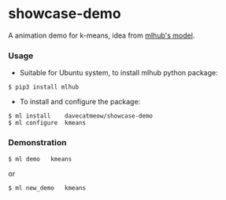 # showcase-demo
A animation demo for k-means, idea from [mlhub's model](https://github.com/mlhubber/mlhub/issues/140).

### Usage
* Suitable for Ubuntu system, to install mlhub python package:

```
$ pip3 install mlhub
```

* To install and configure the package:

```
$ ml install	davecatmeow/showcase-demo
$ ml configure	kmeans
```

### Demonstration

```
$ ml demo	kmeans
```

or

```
$ ml new_demo	kmeans
```

